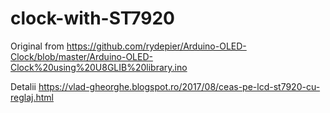 # clock-with-ST7920

Original from https://github.com/rydepier/Arduino-OLED-Clock/blob/master/Arduino-OLED-Clock%20using%20U8GLIB%20library.ino

Detalii https://vlad-gheorghe.blogspot.ro/2017/08/ceas-pe-lcd-st7920-cu-reglaj.html
